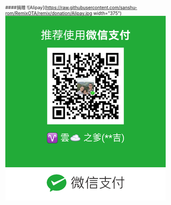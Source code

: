 ####捐赠
![Alipay](https://raw.githubusercontent.com/sanshu-rom/RemixOTA/remix/donation/Alipay.jpg width="375")
![Wechat](https://raw.githubusercontent.com/sanshu-rom/RemixOTA/remix/donation/Wechat.png)
